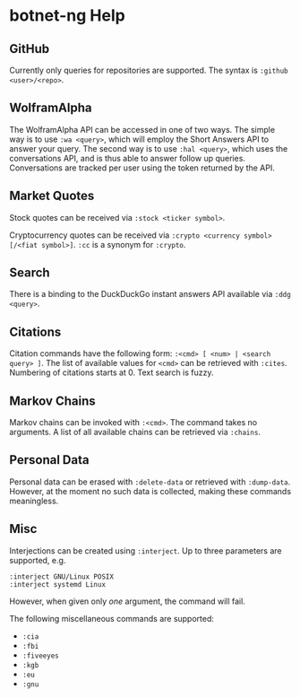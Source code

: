 # botnet-ng Help

## GitHub

Currently only queries for repositories are supported. The syntax is `:github
<user>/<repo>`.

## WolframAlpha

The WolframAlpha API can be accessed in one of two ways. The simple way is to
use `:wa <query>`, which will employ the Short Answers API to answer your query.
The second way is to use `:hal <query>`, which uses the conversations API, and
is thus able to answer follow up queries. Conversations are tracked per user
using the token returned by the API.

## Market Quotes

Stock quotes can be received via `:stock <ticker symbol>`.

Cryptocurrency quotes can be received via `:crypto <currency symbol>[/<fiat
symbol>]`. `:cc` is a synonym for `:crypto`.

## Search

There is a binding to the DuckDuckGo instant answers API available via `:ddg
<query>`.

## Citations

Citation commands have the following form: `:<cmd> [ <num> | <search query> ]`.
The list of available values for `<cmd>` can be retrieved with `:cites`.
Numbering of citations starts at 0. Text search is fuzzy.

## Markov Chains

Markov chains can be invoked with `:<cmd>`. The command takes no arguments. A
list of all available chains can be retrieved via `:chains`.

## Personal Data

Personal data can be erased with `:delete-data` or retrieved with `:dump-data`.
However, at the moment no such data is collected, making these commands
meaningless.

## Misc

Interjections can be created using `:interject`. Up to three parameters are
supported, e.g.

```
:interject GNU/Linux POSIX
:interject systemd Linux
```

However, when given only *one* argument, the command will fail.

The following miscellaneous commands are supported:

* `:cia`
* `:fbi`
* `:fiveeyes`
* `:kgb`
* `:eu`
* `:gnu`
